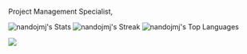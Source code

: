 Project Management Specialist, 

<!---
nandojmj/nandojmj is a ✨ special ✨ repository because its `README.md` (this file) appears on your GitHub profile.
You can click the Preview link to take a look at your changes.
--->

![nandojmj's Stats](https://github-readme-stats.vercel.app/api?username=nandojmj&theme=tokyonight&show_icons=true&hide_border=false&count_private=false)
![nandojmj's Streak](https://github-readme-streak-stats.herokuapp.com/?user=nandojmj&theme=tokyonight&hide_border=false)
![nandojmj's Top Languages](https://github-readme-stats.vercel.app/api/top-langs/?username=nandojmj&theme=tokyonight&show_icons=true&hide_border=false&layout=compact)

![](https://komarev.com/ghpvc/?username=nandojmj&color=blue)
